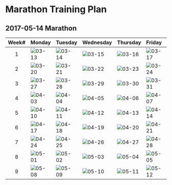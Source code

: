 # Marathon Training Plan
## 2017-05-14 Marathon
|Week#|Monday|Tuesday|Wednesday|Thursday|Friday|Saturday|Sunday|
|:-:|:--|:--|:--|:--|:--|:--|:--|
|1|![03-13](https://img.shields.io/badge/03--13-rest-brightgreen.svg)|![03-14](https://img.shields.io/badge/03--14-5km-brightgreen.svg)|![03-15](https://img.shields.io/badge/03--15-5km-brightgreen.svg)|![03-16](https://img.shields.io/badge/03--16-5km-brightgreen.svg)|![03-17](https://img.shields.io/badge/03--17-rest-brightgreen.svg)|![03-18](https://img.shields.io/badge/03--18-10km-brightgreen.svg)|![03-19](https://img.shields.io/badge/03--19-cross%20train-brightgreen.svg)|
|2|![03-20](https://img.shields.io/badge/03--20-rest-brightgreen.svg)|![03-21](https://img.shields.io/badge/03--21-rest-orange.svg)|![03-22](https://img.shields.io/badge/03--22-rest-orange.svg)|![03-23](https://img.shields.io/badge/03--23-rest-orange.svg)|![03-24](https://img.shields.io/badge/03--24-rest-brightgreen.svg)|![03-25](https://img.shields.io/badge/03--25-rest-orange.svg)|![03-26](https://img.shields.io/badge/03--26-5km-orange.svg)|
|3|![03-27](https://img.shields.io/badge/03--27-rest-brightgreen.svg)|![03-28](https://img.shields.io/badge/03--28-5km-brightgreen.svg)|![03-29](https://img.shields.io/badge/03--29-6km-brightgreen.svg)|![03-30](https://img.shields.io/badge/03--30-5km-brightgreen.svg)|![03-31](https://img.shields.io/badge/03--31-rest-brightgreen.svg)|![04-01](https://img.shields.io/badge/04--01-8km-brightgreen.svg)|![04-02](https://img.shields.io/badge/04--02-cross%20train-brightgreen.svg)|
|4|![04-03](https://img.shields.io/badge/04--03-rest-brightgreen.svg)|![04-04](https://img.shields.io/badge/04--04-5km-brightgreen.svg)|![04-05](https://img.shields.io/badge/04--05-8km-brightgreen.svg)|![04-06](https://img.shields.io/badge/04--06-5km-brightgreen.svg)|![04-07](https://img.shields.io/badge/04--07-rest-brightgreen.svg)|![04-08](https://img.shields.io/badge/04--08-15km-brightgreen.svg)|![04-09](https://img.shields.io/badge/04--09-cross%20train-brightgreen.svg)|
|5|![04-10](https://img.shields.io/badge/04--10-rest-lightgrey.svg)|![04-11](https://img.shields.io/badge/04--11-5km-lightgrey.svg)|![04-12](https://img.shields.io/badge/04--12-10km-lightgrey.svg)|![04-13](https://img.shields.io/badge/04--13-5km-lightgrey.svg)|![04-14](https://img.shields.io/badge/04--14-rest-lightgrey.svg)|![04-15](https://img.shields.io/badge/04--15-21km-lightgrey.svg)|![04-16](https://img.shields.io/badge/04--16-cross%20train-lightgrey.svg)|
|6|![04-17](https://img.shields.io/badge/04--17-rest-lightgrey.svg)|![04-18](https://img.shields.io/badge/04--18-6km-lightgrey.svg)|![04-19](https://img.shields.io/badge/04--19-12km-lightgrey.svg)|![04-20](https://img.shields.io/badge/04--20-6km-lightgrey.svg)|![04-21](https://img.shields.io/badge/04--21-rest-lightgrey.svg)|![04-22](https://img.shields.io/badge/04--22-25km-lightgrey.svg)|![04-23](https://img.shields.io/badge/04--23-cross%20train-lightgrey.svg)|
|7|![04-24](https://img.shields.io/badge/04--24-rest-lightgrey.svg)|![04-25](https://img.shields.io/badge/04--25-6km-lightgrey.svg)|![04-26](https://img.shields.io/badge/04--26-15km-lightgrey.svg)|![04-27](https://img.shields.io/badge/04--27-8km-lightgrey.svg)|![04-28](https://img.shields.io/badge/04--28-rest-lightgrey.svg)|![04-29](https://img.shields.io/badge/04--29-30km-lightgrey.svg)|![04-30](https://img.shields.io/badge/04--30-cross%20train-lightgrey.svg)|
|8|![05-01](https://img.shields.io/badge/05--01-rest-lightgrey.svg)|![05-02](https://img.shields.io/badge/05--02-8km-lightgrey.svg)|![05-03](https://img.shields.io/badge/05--03-15km-lightgrey.svg)|![05-04](https://img.shields.io/badge/05--04-8km-lightgrey.svg)|![05-05](https://img.shields.io/badge/05--05-rest-lightgrey.svg)|![05-06](https://img.shields.io/badge/05--06-15km-lightgrey.svg)|![05-07](https://img.shields.io/badge/05--07-cross%20train-lightgrey.svg)|
|9|![05-08](https://img.shields.io/badge/05--08-rest-lightgrey.svg)|![05-09](https://img.shields.io/badge/05--09-5km-lightgrey.svg)|![05-10](https://img.shields.io/badge/05--10-8km-lightgrey.svg)|![05-11](https://img.shields.io/badge/05--11-3km-lightgrey.svg)|![05-12](https://img.shields.io/badge/05--12-rest-lightgrey.svg)|![05-13](https://img.shields.io/badge/05--13-rest-lightgrey.svg)|![05-14](https://img.shields.io/badge/05--14-42.195km-lightgrey.svg)|
